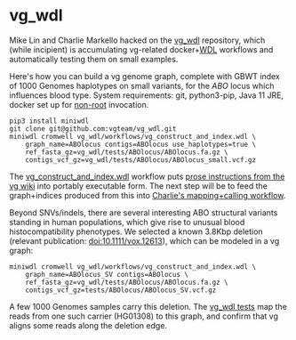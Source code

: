 # vg_wdl

Mike Lin and Charlie Markello hacked on the [vg_wdl](https://github.com/vgteam/vg_wdl) repository, which (while incipient) is accumulating vg-related docker+[WDL](http://openwdl.org/) workflows and automatically testing them on small examples. 

Here's how you can build a vg genome graph, complete with GBWT index of 1000 Genomes haplotypes on small variants, for the *ABO* locus which influences blood type. System requirements: git, python3-pip, Java 11 JRE, docker set up for [non-root](https://docs.docker.com/install/linux/linux-postinstall/#manage-docker-as-a-non-root-user) invocation.

```
pip3 install miniwdl
git clone git@github.com:vgteam/vg_wdl.git
miniwdl cromwell vg_wdl/workflows/vg_construct_and_index.wdl \
    graph_name=ABOlocus contigs=ABOlocus use_haplotypes=true \
    ref_fasta_gz=vg_wdl/tests/ABOlocus/ABOlocus.fa.gz \
    contigs_vcf_gz=vg_wdl/tests/ABOlocus/ABOlocus_small.vcf.gz
```

The [vg_construct_and_index.wdl](https://github.com/vgteam/vg_wdl/blob/master/workflows/vg_construct_and_index.wdl) workflow puts [prose instructions from the vg wiki](https://github.com/vgteam/vg/wiki/Index-Construction) into portably executable form. The next step will be to feed the graph+indices produced from this into [Charlie's mapping+calling workflow](https://github.com/vgteam/vg_wdl/blob/8eea6a9dd078e8110cb2e12cea1748fdbfd6b3e0/workflows/vg_pipeline.workingexample.wdl).

Beyond SNVs/indels, there are several interesting ABO structural variants standing in human populations, which give rise to unusual blood histocompatibility phenotypes. We selected a known 3.8Kbp deletion (relevant publication: [doi:10.1111/vox.12613](https://onlinelibrary.wiley.com/doi/full/10.1111/vox.12613)), which can be modeled in a vg graph:

```
miniwdl cromwell vg_wdl/workflows/vg_construct_and_index.wdl \
    graph_name=ABOlocus_SV contigs=ABOlocus \
    ref_fasta_gz=vg_wdl/tests/ABOlocus/ABOlocus.fa.gz \
    contigs_vcf_gz=tests/ABOlocus/ABOlocus_SV.vcf.gz
```

A few 1000 Genomes samples carry this deletion. The [vg_wdl tests](https://github.com/vgteam/vg_wdl/blob/master/tests/ABOlocus/vg_ABOlocus_test_SV.wdl) map the reads from one such carrier (HG01308) to this graph, and confirm that vg aligns some reads along the deletion edge.
